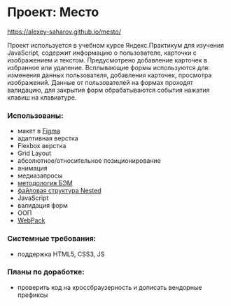 # Проект: Место

https://alexey-saharov.github.io/mesto/

Проект используется в учебном курсе Яндекс.Практикум для изучения JavaScript, содержит информацию
о пользователе, карточки с изображением и текстом. Предусмотрено добавление карточек в избранное или
удаление. Всплывающие формы используются для: изменения данных пользователя, добавления карточек,
просмотра изображений. Данные от пользователей на формах проходят валидацию, для закрытия форм
обрабатываются события нажатия клавиш на клавиатуре.



### Использованы:

* макет в [Figma](https://www.figma.com/)
* адаптивная верстка
* Flexbox верстка
* Grid Layout
* абсолютное/относительное позиционирование
* анимация
* медиазапросы
* [методология БЭМ](https://ru.bem.info/)
* [файловая структура Nested](https://ru.bem.info/methodology/filestructure/#nested)
* JavaScript
* валидация форм
* ООП
* [WebPack](https://webpack.js.org/)


### Системные требования:
* поддержка HTML5, CSS3, JS


### Планы по доработке:
* проверить код на кроссбраузерность и дописать вендорные префиксы
